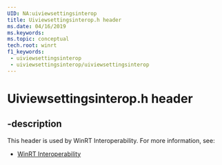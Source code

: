 ```yaml
---
UID: NA:uiviewsettingsinterop
title: Uiviewsettingsinterop.h header
ms.date: 04/16/2019
ms.keywords: 
ms.topic: conceptual
tech.root: winrt
f1_keywords:
 - uiviewsettingsinterop
 - uiviewsettingsinterop/uiviewsettingsinterop
---
```


# Uiviewsettingsinterop.h header


## -description

This header is used by WinRT Interoperability. For more information, see:

- [WinRT Interoperability](../_winrt/index.md)

